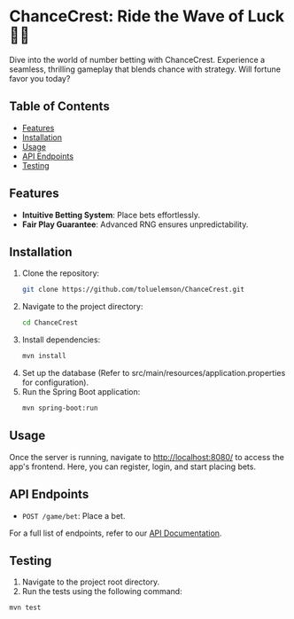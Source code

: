 # ChanceCrest: Ride the Wave of Luck 🌊🎲

Dive into the world of number betting with ChanceCrest. Experience a seamless, thrilling gameplay that blends chance with strategy. Will fortune favor you today?

## Table of Contents

- [Features](#features)
- [Installation](#installation)
- [Usage](#usage)
- [API Endpoints](#api-endpoints)
- [Testing](#testing)


## Features

- **Intuitive Betting System**: Place bets effortlessly.
- **Fair Play Guarantee**: Advanced RNG ensures unpredictability.

## Installation

1. Clone the repository:
   ```bash
   git clone https://github.com/toluelemson/ChanceCrest.git

2. Navigate to the project directory:
    ```bash
   cd ChanceCrest
   
3. Install dependencies:
    ```bash
   mvn install
4. Set up the database (Refer to src/main/resources/application.properties for configuration).
5. Run the Spring Boot application:
    ```bash
   mvn spring-boot:run

## Usage

Once the server is running, navigate to [http://localhost:8080/](http://localhost:8080/) to access the app's frontend. Here, you can register, login, and start placing bets.

## API Endpoints

- `POST /game/bet`: Place a bet.

For a full list of endpoints, refer to our [API Documentation](/#).

## Testing

1. Navigate to the project root directory.
2. Run the tests using the following command:

```bash
mvn test